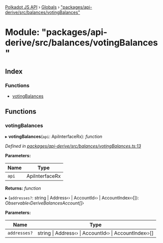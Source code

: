 [Polkadot JS API](../README.md) › [Globals](../globals.md) › ["packages/api-derive/src/balances/votingBalances"](_packages_api_derive_src_balances_votingbalances_.md)

# Module: "packages/api-derive/src/balances/votingBalances"

## Index

### Functions

* [votingBalances](_packages_api_derive_src_balances_votingbalances_.md#votingbalances)

## Functions

###  votingBalances

▸ **votingBalances**(`api`: ApiInterfaceRx): *function*

*Defined in [packages/api-derive/src/balances/votingBalances.ts:13](https://github.com/polkadot-js/api/blob/56e4cbdb2/packages/api-derive/src/balances/votingBalances.ts#L13)*

**Parameters:**

Name | Type |
------ | ------ |
`api` | ApiInterfaceRx |

**Returns:** *function*

▸ (`addresses?`: string | Address‹› | AccountId‹› | AccountIndex‹›[]): *Observable‹DeriveBalancesAccount[]›*

**Parameters:**

Name | Type |
------ | ------ |
`addresses?` | string &#124; Address‹› &#124; AccountId‹› &#124; AccountIndex‹›[] |

